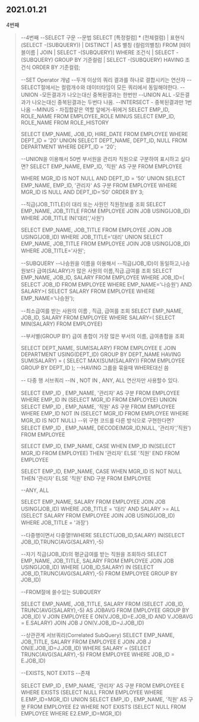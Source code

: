 ## 2021.01.21

4번째

> --4번째
> --SELECT 구문
> --문법
> SELECT   [특정컬럼] * (전체컬럼) | 표현식(SELECT -(SUBQUERY)) | DISTINCT | AS 별칭 (컬럼의별칭)
> FROM     [테이블이름 | JOIN | SELECT -(SUBQUERY)]
> WHERE    조건식 | SELECT -(SUBQUERY)
> GROUP BY 기준컬럼 | SELECT -(SUBQUERY)
> HAVING   조건식
> ORDER BY 기준컬럼;
>
> --SET Operator 개념
> --두개 이상의 쿼리 결과를 하나로 결합시키는 연산자
> --SELECT절에서는 컬럼개수와 데이터타임이 모든 쿼리에서 동일해야한다.
> --UNION     -모든결과가 나오는대신 중복된결과는 한번만
> --UNION ALL -모든결과가 나오는대신 중복된결과는 두번다 나옴.
> --INTERSECT - 중복된결과만 1번나옴
> --MINUS     - 차집합같은 역할 앞에거-뒤에거
> SELECT EMP_ID,
>         ROLE_NAME
> FROM    EMPLOYEE_ROLE
> MINUS
> SELECT  EMP_ID,
>         ROLE_NAME
> FROM    ROLE_HISTORY
>
> SELECT  EMP_NAME,
>         JOB_ID,
>         HIRE_DATE
> FROM    EMPLOYEE
> WHERE   DEPT_ID = '20'
> UNION
> SELECT  DEPT_NAME,
>         DEPT_ID,
>         NULL
> FROM    DEPARTMENT
> WHERE   DEPT_ID = '20';
>
> --UNION을 이용해서 50번 부서원을 관리자 직원으로 구분하여 표시하고 싶다면?
> SELECT EMP_NAME,
>         EMP_ID,
>         '직원' AS 구분
> FROM    EMPLOYEE
>
> WHERE   MGR_ID IS NOT NULL AND DEPT_ID = '50'
> UNION
> SELECT EMP_NAME,
>         EMP_ID,
>         '관리자' AS 구분
> FROM    EMPLOYEE
> WHERE   MGR_ID IS NULL AND DEPT_ID='50'
> ORDER BY 3;
>
> --직급(JOB_TITLE)이 대리 또는 사원인 직원정보를 조회
> SELECT EMP_NAME,
>         JOB_TITLE
> FROM    EMPLOYEE
> JOIN    JOB USING(JOB_ID)
> WHERE   JOB_TITLE IN('대리','사원')
>
> SELECT EMP_NAME, JOB_TITLE
> FROM   EMPLOYEE
> JOIN    JOB USING(JOB_ID)
> WHERE   JOB_TITLE='대리'
> UNION
> SELECT EMP_NAME, JOB_TITLE
> FROM   EMPLOYEE
> JOIN    JOB USING(JOB_ID)
> WHERE   JOB_TITLE='사원';
>
> --SUBQUERY
> --나승원을 이름을 이용해서 
> --직급(JOB_ID)이 동일하고,나승원보다 급여(SALARY)가 많은 사원의 이름,직급.급여를 조회
> SELECT EMP_NAME,
>         JOB_ID,
>         SALARY
> FROM    EMPLOYEE
> WHERE JOB_ID=(  SELECT JOB_ID
>                 FROM    EMPLOYEE
>                 WHERE EMP_NAME='나승원')
> AND   SALARY>(  SELECT SALARY
>                 FROM    EMPLOYEE
>                 WHERE EMP_NAME='나승원');
>
> --최소급여를 받는 사원의 이름 , 직급, 급여를 조회
> SELECT EMP_NAME,
>         JOB_ID,
>         SALARY
> FROM    EMPLOYEE
> WHERE   SALARY=(    SELECT  MIN(SALARY)
>                     FROM    EMPLOYEE)
>
> --부서별(GROUP BY) 급여 총합이 가장 많은 부서의 이름, 급여총합을 조회
>
> SELECT  DEPT_NAME,
>         SUM(SALARY)
> FROM    EMPLOYEE E 
> JOIN    DEPARTMENT USING(DEPT_ID)
> GROUP BY DEPT_NAME
> HAVING   SUM(SALARY) = ( SELECT MAX(SUM(SALARY))
>                          FROM    EMPLOYEE
>                          GROUP BY DEPT_ID );
> --HAVING 그룹을 묶을때 WHERE대신 씀 
>
> -- 다중 행 서브쿼리
> --IN , NOT IN , ANY, ALL 연산자만 사용할수 있다.
>
> SELECT  EMP_ID ,
>         EMP_NAME,
>         '관리자' AS 구분
> FROM    EMPLOYEE
> WHERE   EMP_ID IN (SELECT MGR_ID
>                     FROM  EMPLOYEE)
> UNION
> SELECT  EMP_ID ,
>         EMP_NAME,
>         '직원' AS 구분
> FROM    EMPLOYEE
> WHERE   EMP_ID NOT IN (SELECT MGR_ID
>                         FROM  EMPLOYEE
>                         WHERE MGR_ID IS NOT NULL)
> --위 구현 코드를 다른 방식으로 구현한다면?
> SELECT  EMP_ID ,
>         EMP_NAME,
>         DECODE(MGR_ID,NULL, '관리자','직원')
>     FROM EMPLOYEE
>     
>     
> SELECT  EMP_ID,
>         EMP_NAME,
>         CASE WHEN EMP_ID IN(SELECT MGR_ID FROM EMPLOYEE) THEN '관리자' ELSE '직원' END
> FROM    EMPLOYEE
>
> SELECT  EMP_ID,
>         EMP_NAME,
>         CASE 
>             WHEN MGR_ID IS NOT NULL 
>             THEN '관리자'
>             ELSE '직원'
>         END 구분
> FROM    EMPLOYEE
>
> --ANY, ALL
>
> SELECT  EMP_NAME, SALARY
> FROM    EMPLOYEE
> JOIN    JOB USING(JOB_ID)
> WHERE   JOB_TITLE = '대리'
> AND     SALARY >= ALL
>     (SELECT SALARY
>      FROM    EMPLOYEE
>      JOIN    JOB USING(JOB_ID)
>      WHERE   JOB_TITLE = '과장')
>
> --다중행이면서 다중열!!WHERE       SELECT(JOB_ID,SALARY) IN(SELECT     JOB_ID,TRUNC(AVG(SALARY),-5)
>
> --자기 직급(JOB_ID)의 평균급여를 받는 직원을 조회하라
> SELECT      EMP_NAME, JOB_TITLE, SALARY
> FROM        EMPLOYEE
> JOIN        JOB USING(JOB_ID)
> WHERE       (JOB_ID,SALARY) IN
>     (SELECT     JOB_ID,TRUNC(AVG(SALARY),-5)
>      FROM        EMPLOYEE
>      GROUP BY    JOB_ID)
>
>
> --FROM절에 쓸수있는 SUBQUERY
>
> SELECT  EMP_NAME, 
>         JOB_TITLE,
>         SALARY
> FROM    (SELECT JOB_ID, TRUNC(AVG(SALARY),-5) AS JOBAVG
>         FROM    EMPLOYEE
>         GROUP BY JOB_ID) V
> JOIN    EMPLOYEE E ON(V.JOB_ID=E.JOB_ID AND V.JOBAVG = E.SALARY)
> JOIN    JOB      J ON(V.JOB_ID=J.JOB_ID)
>
> --상관관계 서브쿼리(Correlated SubQuery)
> SELECT  EMP_NAME, 
>         JOB_TITLE,
>         SALARY
> FROM    EMPLOYEE E
> JOIN    JOB      J ON(E.JOB_ID=J.JOB_ID)
> WHERE    SALARY = (SELECT TRUNC(AVG(SALARY),-5)
>                     FROM EMPLOYEE
>                     WHERE JOB_ID = E.JOB_ID)
>
> --EXISTS, NOT EXITS
> --존재
>
> SELECT  EMP_ID ,
>         EMP_NAME,
>         '관리자' AS 구분
> FROM    EMPLOYEE    E
> WHERE   EXISTS (SELECT NULL
>                     FROM  EMPLOYEE
>                     WHERE E.EMP_ID=MGR_ID)
> UNION
> SELECT  EMP_ID ,
>         EMP_NAME,
>         '직원' AS 구분
> FROM    EMPLOYEE E2
> WHERE   NOT EXISTS (SELECT NULL
>                     FROM  EMPLOYEE
>                     WHERE E2.EMP_ID=MGR_ID)